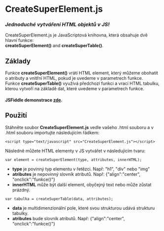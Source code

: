 # CreateSuperElement.js
### *Jednoduché vytváření HTML objektů v JS!*

CreateSuperElement.js je JavaScriptová knihovna, která obsahuje dvě hlavní funkce:  
**createSuperElement()** and **createSuperTable()**.

## Základy

Funkce **createSuperElement()** vrátí HTML element, který můžeme obohatit o atributy a vnitřní HTML, pokud je uvedeme v parametrech funkce.  
Funkce **createSuperTable()** využívá předchozí funkci a vrací HTML tabulku, kterou vytvoří na základě dat, které uvedeme v parametrech funkce.

#### JSFiddle demonstrace [zde](https://jsfiddle.net/BlueManCZ/10waoshv/).

## Použití

Stáhněte soubor **CreateSuperElement.js** vedle vašeho .html souboru a v .html souboru importujte následujícím řádkem:
```
<script type="text/javascript" src="CreateSuperElement.js"></script>
```
Následně můžete HTML elementy v JS vytvářet v následujícím tvaru:
```
var element = createSuperElement(type, attributes, innerHTML);
```
- **type** je povinný typ elementu v řetězci. Např: "h1", "div" nebo "img"
- **atributes** je nepovinný slovník atributů. Např: {"align":"center", "onclick":"funkce()"}
- **innerHTML** může být další element, obyčejný text nebo může zůstat prázdný.


```
var tabulka = createSuperTable(data, attributes);
```
- **data** je multidimenzionální pole, které svou strukturou udává strukturu tabulky.
- **atributes** bude slovník atributů. Např: {"align":"center", "onclick":"funkce()"}
